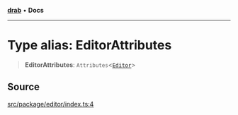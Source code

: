 [**drab**](/docs/README.md) • **Docs**

---

# Type alias: EditorAttributes

> **EditorAttributes**: `Attributes`\<[`Editor`](/docs/classes/Editor.md)\>

## Source

[src/package/editor/index.ts:4](https://github.com/rossrobino/components/blob/33c45b8385b046591d3902fc8e91aef56864abde/src/package/editor/index.ts#L4)
